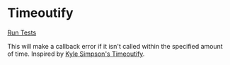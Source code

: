 # Timeoutify

[Run Tests](https://ryanbard.github.io/coding-katas/javascript/concurrency/timeoutify/timeoutify.html)

This will make a callback error if it isn't called within the specified amount of time.  Inspired by [Kyle Simpson's Timeoutify](https://github.com/getify/You-Dont-Know-JS/blob/master/async%20%26%20performance/ch2.md).
